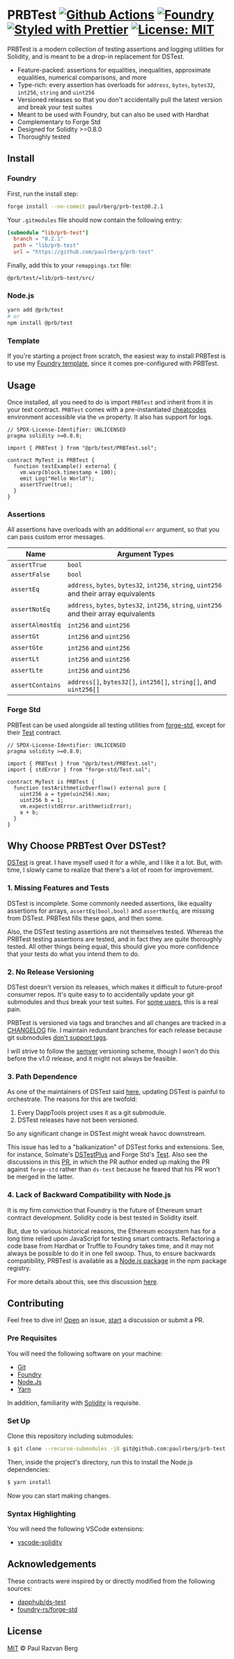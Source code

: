 # PRBTest [![Github Actions][gha-badge]][gha] [![Foundry][foundry-badge]][foundry] [![Styled with Prettier][prettier-badge]][prettier] [![License: MIT][license-badge]][license]

[gha]: https://github.com/paulrberg/prb-test/actions
[gha-badge]: https://github.com/paulrberg/prb-test/actions/workflows/ci.yml/badge.svg
[foundry]: https://getfoundry.sh/
[foundry-badge]: https://img.shields.io/badge/Built%20with-Foundry-FFDB1C.svg
[prettier]: https://prettier.io
[prettier-badge]: https://img.shields.io/badge/Code_Style-Prettier-ff69b4.svg
[license]: https://opensource.org/licenses/MIT
[license-badge]: https://img.shields.io/badge/License-MIT-blue.svg

PRBTest is a modern collection of testing assertions and logging utilities for Solidity, and is meant to be a drop-in
replacement for DSTest.

- Feature-packed: assertions for equalities, inequalities, approximate equalities, numerical comparisons, and more
- Type-rich: every assertion has overloads for `address`, `bytes`, `bytes32`, `int256`, `string` and `uint256`
- Versioned releases so that you don't accidentally pull the latest version and break your test suites
- Meant to be used with Foundry, but can also be used with Hardhat
- Complementary to Forge Std
- Designed for Solidity >=0.8.0
- Thoroughly tested

## Install

### Foundry

First, run the install step:

```sh
forge install --no-commit paulrberg/prb-test@0.2.1
```

Your `.gitmodules` file should now contain the following entry:

```toml
[submodule "lib/prb-test"]
  branch = "0.2.1"
  path = "lib/prb-test"
  url = "https://github.com/paulrberg/prb-test"
```

Finally, add this to your `remappings.txt` file:

```text
@prb/test/=lib/prb-test/src/
```

### Node.js

```sh
yarn add @prb/test
# or
npm install @prb/test
```

### Template

If you're starting a project from scratch, the easiest way to install PRBTest is to use my [Foundry
template][my-foundry-template], since it comes pre-configured with PRBTest.

## Usage

Once installed, all you need to do is import `PRBTest` and inherit from it in your test contract. `PRBTest` comes with a
pre-instantiated [cheatcodes](https://book.getfoundry.sh/cheatcodes/) environment accessible via the `vm` property. It
also has support for logs.

```solidity
// SPDX-License-Identifier: UNLICENSED
pragma solidity >=0.8.0;

import { PRBTest } from "@prb/test/PRBTest.sol";

contract MyTest is PRBTest {
  function testExample() external {
    vm.warp(block.timestamp + 100);
    emit Log("Hello World");
    assertTrue(true);
  }
}

```

### Assertions

All assertions have overloads with an additional `err` argument, so that you can pass custom error messages.

| Name             | Argument Types                                                                           |
| ---------------- | ---------------------------------------------------------------------------------------- |
| `assertTrue`     | `bool`                                                                                   |
| `assertFalse`    | `bool`                                                                                   |
| `assertEq`       | `address`, `bytes`, `bytes32`, `int256`, `string`, `uint256` and their array equivalents |
| `assertNotEq`    | `address`, `bytes`, `bytes32`, `int256`, `string`, `uint256` and their array equivalents |
| `assertAlmostEq` | `int256` and `uint256`                                                                   |
| `assertGt`       | `int256` and `uint256`                                                                   |
| `assertGte`      | `int256` and `uint256`                                                                   |
| `assertLt`       | `int256` and `uint256`                                                                   |
| `assertLte`      | `int256` and `uint256`                                                                   |
| `assertContains` | `address[]`, `bytes32[]`, `int256[]`, `string[]`, and `uint256[]`                        |

### Forge Std

PRBTest can be used alongside all testing utilities from [forge-std][forge-std], except for their [Test][forge-std-test]
contract.

```solidity
// SPDX-License-Identifier: UNLICENSED
pragma solidity >=0.8.0;

import { PRBTest } from "@prb/test/PRBTest.sol";
import { stdError } from "forge-std/Test.sol";

contract MyTest is PRBTest {
  function testArithmeticOverflow() external pure {
    uint256 a = type(uin256).max;
    uint256 b = 1;
    vm.expect(stdError.arithmeticError);
    a + b;
  }
}

```

## Why Choose PRBTest Over DSTest?

[DSTest][ds-test] is great. I have myself used it for a while, and I like it a lot. But, with time, I slowly came to
realize that there's a lot of room for improvement.

### 1. Missing Features and Tests

DSTest is incomplete. Some commonly needed assertions, like equality assertions for arrays, `assertEq(bool,bool)` and
`assertNotEq`, are missing from DSTest. PRBTest fills these gaps, and then some.

Also, the DSTest testing assertions are not themselves tested. Whereas the PRBTest testing assertions are tested, and in
fact they are quite thoroughly tested. All other things being equal, this should give you more confidence that your
tests do what you intend them to do.

### 2. No Release Versioning

DSTest doesn't version its releases, which makes it difficult to future-proof consumer repos. It's quite easy to to
accidentally update your git submodules and thus break your test suites. For
[some users](https://github.com/dapphub/ds-test/issues/32), this is a real pain.

PRBTest is versioned via tags and branches and all changes are tracked in a [CHANGELOG](./CHANGELOG.md) file. I maintain
redundant branches for each release because git submodules
[don't support tags](https://stackoverflow.com/q/1777854/3873510).

I will strive to follow the [semver](https://semver.org/) versioning scheme, though I won't do this before the v1.0
release, and it might not always be feasible.

### 3. Path Dependence

As one of the maintainers of DSTest said [here](https://github.com/dapphub/ds-test/pull/21#issuecomment-903668033),
updating DSTest is painful to orchestrate. The reasons for this are twofold:

1. Every DappTools project uses it as a git submodule.
2. DSTest releases have not been versioned.

So any significant change in DSTest might wreak havoc downstream.

This issue has led to a "balkanization" of DSTest forks and extensions. See, for instance, Solmate's
[DSTestPlus][ds-test-plus] and Forge Std's [Test][forge-std-test]. Also see the discussions in this
[PR](https://github.com/foundry-rs/forge-std/pull/38), in which the PR author ended up making the PR against `forge-std`
rather than `ds-test` because he feared that his PR won't be merged in the latter.

### 4. Lack of Backward Compatibility with Node.js

It is my firm conviction that Foundry is the future of Ethereum smart contract development. Solidity code is best tested
in Solidity itself.

But, due to various historical reasons, the Ethereum ecosystem has for a long time relied upon JavaScript for testing
smart contracts. Refactoring a code base from Hardhat or Truffle to Foundry takes time, and it may not always be
possible to do it in one fell swoop. Thus, to ensure backwards compatibility, PRBTest is available as a
[Node.js package](#node-js) in the npm package registry.

For more details about this, see this discussion [here](https://github.com/dapphub/ds-test/issues/35).

## Contributing

Feel free to dive in! [Open](https://github.com/paulrberb/prb-test/issues/new) an issue,
[start](https://github.com/paulrberb/prb-test/discussions/new) a discussion or submit a PR.

### Pre Requisites

You will need the following software on your machine:

- [Git](https://git-scm.com/downloads)
- [Foundry](https://github.com/foundry-rs/foundry)
- [Node.Js](https://nodejs.org/en/download/)
- [Yarn](https://yarnpkg.com/)

In addition, familiarity with [Solidity](https://soliditylang.org/) is requisite.

### Set Up

Clone this repository including submodules:

```sh
$ git clone --recurse-submodules -j8 git@github.com:paulrberg/prb-test.git
```

Then, inside the project's directory, run this to install the Node.js dependencies:

```sh
$ yarn install
```

Now you can start making changes.

### Syntax Highlighting

You will need the following VSCode extensions:

- [vscode-solidity](https://marketplace.visualstudio.com/items?itemName=JuanBlanco.solidity)

## Acknowledgements

These contracts were inspired by or directly modified from the following sources:

- [dapphub/ds-test](https://github.com/dapphub/ds-test/)
- [foundry-rs/forge-std](https://github.com/foundry-rs/forge-std/)

## License

[MIT](./LICENSE.md) © Paul Razvan Berg

<!-- Links -->

[ds-test]: https://github.com/dapphub/ds-test
[ds-test-plus]:
  https://github.com/Rari-Capital/solmate/blob/03e425421b24c4f75e4a3209b019b367847b7708/src/test/utils/DSTestPlus.sol
[forge-std]: https://github.com/foundry-rs/forge-std
[forge-std-test]: https://github.com/foundry-rs/forge-std/blob/c19dfd2f2a88a461216b0dd1f4961e1a85dcad46/src/Test.sol
[my-foundry-template]: https://github.com/paulrberg/foundry-template
